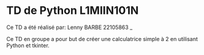 # TD de Python L1MIIN101N

Ce TD a été réalisé par:
    Lenny BARBE 22105863
    _    

Ce TD en groupe a pour but de créer une calculatrice simple à 2 en utilisant Python et tkinter.